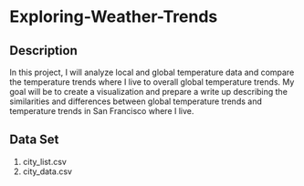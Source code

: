 # Exploring-Weather-Trends
## Description
In this project, I will analyze local and global temperature data and compare the temperature trends where I live to overall global temperature trends.  My goal will be to create a visualization and prepare a write up describing the similarities and differences between global temperature trends and temperature trends in San Francisco where I live. 

## Data Set
1. city_list.csv
2. city_data.csv
